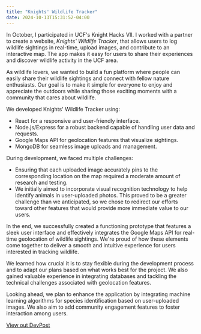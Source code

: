 ```yaml
---
title: "Knights' Wildlife Tracker"
date: 2024-10-13T15:31:52-04:00
---
```


In October, I participated in UCF's Knight Hacks VII. I worked with a partner to create a website, *Knights' Wildlife Tracker*, that allows users to log wildlife sightings in real-time, upload images, and contribute to an interactive map. The app makes it easy for users to share their experiences and discover wildlife activity in the UCF area.

As wildlife lovers, we wanted to build a fun platform where people can easily share their wildlife sightings and connect with fellow nature enthusiasts. Our goal is to make it simple for everyone to enjoy and appreciate the outdoors while sharing those exciting moments with a community that cares about wildlife.


We developed Knights' Wildlife Tracker using:

* React for a responsive and user-friendly interface.
* Node.js/Express for a robust backend capable of handling user data and requests.
* Google Maps API for geolocation features that visualize sightings.
* MongoDB for seamless image uploads and management.

During development, we faced multiple challenges:

* Ensuring that each uploaded image accurately pins to the corresponding location on the map required a moderate amount of research and testing.
* We initially aimed to incorporate visual recognition technology to help identify animals in user-uploaded photos. This proved to be a greater challenge than we anticipated, so we chose to redirect our efforts toward other features that would provide more immediate value to our users.

In the end, we successfully created a functioning prototype that features a sleek user interface and effectively integrates the Google Maps API for real-time geolocation of wildlife sightings. We're proud of how these elements come together to deliver a smooth and intuitive experience for users interested in tracking wildlife.

We learned how crucial it is to stay flexible during the development process and to adapt our plans based on what works best for the project. We also gained valuable experience in integrating databases and tackling the technical challenges associated with geolocation features.

Looking ahead, we plan to enhance the application by integrating machine learning algorithms for species identification based on user-uploaded images. We also aim to add community engagement features to foster interaction among users.

[View out DevPost](https://devpost.com/software/knights-wildlife-tracker)